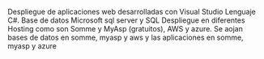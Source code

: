 Despliegue de aplicaciones web desarrolladas con Visual Studio
Lenguaje C#.
Base de datos Microsoft sql server y SQL
Despliegue en diferentes Hosting como son Somme y MyAsp (gratuitos), AWS y azure.
Se aojan bases de datos en somme, myasp y aws y las aplicaciones en somme, myasp y azure
